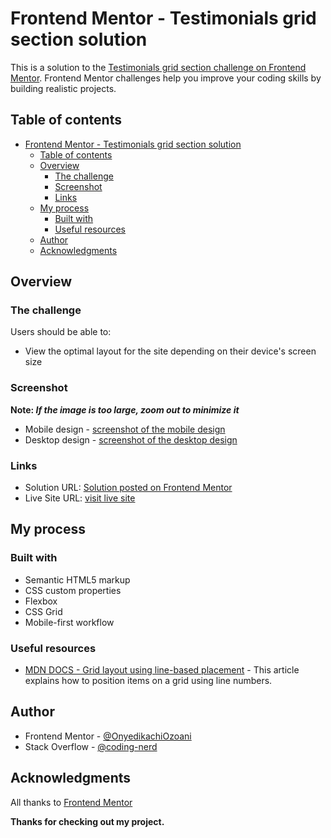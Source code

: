 <!-- @format -->

# Frontend Mentor - Testimonials grid section solution

This is a solution to the [Testimonials grid section challenge on Frontend Mentor](https://www.frontendmentor.io/challenges/testimonials-grid-section-Nnw6J7Un7). Frontend Mentor challenges help you improve your coding skills by building realistic projects.

## Table of contents

-   [Frontend Mentor - Testimonials grid section solution](#frontend-mentor---testimonials-grid-section-solution)
    -   [Table of contents](#table-of-contents)
    -   [Overview](#overview)
        -   [The challenge](#the-challenge)
        -   [Screenshot](#screenshot)
        -   [Links](#links)
    -   [My process](#my-process)
        -   [Built with](#built-with)
        -   [Useful resources](#useful-resources)
    -   [Author](#author)
    -   [Acknowledgments](#acknowledgments)

## Overview

### The challenge

Users should be able to:

-   View the optimal layout for the site depending on their device's screen size

### Screenshot

**Note: _If the image is too large, zoom out to minimize it_**

-   Mobile design - [screenshot of the mobile design](https://i.imgur.com/xj4oU8X.png)
-   Desktop design - [screenshot of the desktop design](https://i.imgur.com/Q5JCHvu.png)

### Links

-   Solution URL: [Solution posted on Frontend Mentor](https://www.frontendmentor.io/solutions/done-using-css-grid-layout-XoLHg8U2Yw)
-   Live Site URL: [visit live site](https://testimonials-grid-section-nerdynerd.netlify.app/)

## My process

### Built with

-   Semantic HTML5 markup
-   CSS custom properties
-   Flexbox
-   CSS Grid
-   Mobile-first workflow

### Useful resources

-   [MDN DOCS - Grid layout using line-based placement](https://developer.mozilla.org/en-US/docs/Web/CSS/CSS_grid_layout/Grid_layout_using_line-based_placement) - This article explains how to position items on a grid using line numbers.

## Author

-   Frontend Mentor - [@OnyedikachiOzoani](https://www.frontendmentor.io/profile/OnyedikachiOzoani)
-   Stack Overflow - [@coding-nerd](https://stackoverflow.com/users/21363556/coding-nerd)

## Acknowledgments

All thanks to [Frontend Mentor](https://www.frontendmentor.io)

**Thanks for checking out my project.**

